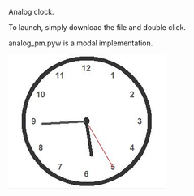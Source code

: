 Analog clock.

To launch, simply download the file and double click.

analog_pm.pyw is a modal implementation.

![Analog Clock](clock.jpg)
